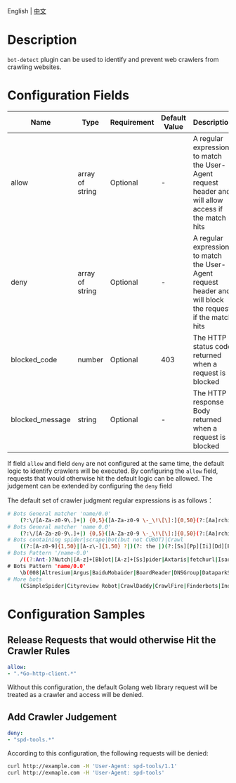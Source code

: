 <p>
   English | <a href="README.md">中文</a>
</p>

# Description
`bot-detect` plugin can be used to identify and prevent web crawlers from crawling websites.

# Configuration Fields

| Name | Type | Requirement |  Default Value | Description |
| -------- | -------- | -------- | -------- | -------- |
|  allow     |  array of string     | Optional     |   -  |  A regular expression to match the User-Agent request header and will allow access if the match hits   |
|  deny     |  array of string     | Optional     |   -  |  A regular expression to match the User-Agent request header and will block the request if the match hits   |
|  blocked_code     |  number     | Optional     |   403  |  The HTTP status code returned when a request is blocked   |
|  blocked_message     |  string     | Optional     |   -  |  The HTTP response Body returned when a request is blocked   |

If field `allow` and field `deny` are not configured at the same time, the default logic to identify crawlers will be executed. By configuring the `allow` field, requests that would otherwise hit the default logic can be allowed. The judgement can be extended by configuring the `deny` field

The default set of crawler judgment regular expressions is as follows：

```bash
# Bots General matcher 'name/0.0'
    (?:\/[A-Za-z0-9\.]+|) {0,5}([A-Za-z0-9 \-_\!\[\]:]{0,50}(?:[Aa]rchiver|[Ii]ndexer|[Ss]craper|[Bb]ot|[Ss]pider|[Cc]rawl[a-z]{0,50}))[/ ](\d+)(?:\.(\d+)(?:\.(\d+)|)|)
# Bots General matcher 'name 0.0'
    (?:\/[A-Za-z0-9\.]+|) {0,5}([A-Za-z0-9 \-_\!\[\]:]{0,50}(?:[Aa]rchiver|[Ii]ndexer|[Ss]craper|[Bb]ot|[Ss]pider|[Cc]rawl[a-z]{0,50})) (\d+)(?:\.(\d+)(?:\.(\d+)|)|)
# Bots containing spider|scrape|bot(but not CUBOT)|Crawl
    ((?:[A-z0-9]{1,50}|[A-z\-]{1,50} ?|)(?: the |)(?:[Ss][Pp][Ii][Dd][Ee][Rr]|[Ss]crape|[Cc][Rr][Aa][Ww][Ll])[A-z0-9]{0,50})(?:(?:[ /]| v)(\d+)(?:\.(\d+)|)(?:\.(\d+)|)|)
# Bots Pattern '/name-0.0'
    /((?:Ant-)?Nutch|[A-z]+[Bb]ot|[A-z]+[Ss]pider|Axtaris|fetchurl|Isara|ShopSalad|Tailsweep)[ \-](\d+)(?:\.(\d+)(?:\.(\d+))?)?
# Bots Pattern 'name/0.0'
    \b(008|Altresium|Argus|BaiduMobaider|BoardReader|DNSGroup|DataparkSearch|EDI|Goodzer|Grub|INGRID|Infohelfer|LinkedInBot|LOOQ|Nutch|OgScrper|PathDefender|Peew|PostPost|Steeler|Twitterbot|VSE|WebCrunch|WebZIP|Y!J-BR[A-Z]|YahooSeeker|envolk|sproose|wminer)/(\d+)(?:\.(\d+)|)(?:\.(\d+)|)
# More bots
    (CSimpleSpider|Cityreview Robot|CrawlDaddy|CrawlFire|Finderbots|Index crawler|Job Roboter|KiwiStatus Spider|Lijit Crawler|QuerySeekerSpider|ScollSpider|Trends Crawler|USyd-NLP-Spider|SiteCat Webbot|BotName\/\$BotVersion|123metaspider-Bot|1470\.net crawler|50\.nu|8bo Crawler Bot|Aboundex|Accoona-[A-z]{1,30}-Agent|AdsBot-Google(?:-[a-z]{1,30}|)|altavista|AppEngine-Google|archive.{0,30}\.org_bot|archiver|Ask Jeeves|[Bb]ai[Dd]u[Ss]pider(?:-[A-Za-z]{1,30})(?:-[A-Za-z]{1,30}|)|bingbot|BingPreview|blitzbot|BlogBridge|Bloglovin|BoardReader Blog Indexer|BoardReader Favicon Fetcher|boitho.com-dc|BotSeer|BUbiNG|\b\w{0,30}favicon\w{0,30}\b|\bYeti(?:-[a-z]{1,30}|)|Catchpoint(?: bot|)|[Cc]harlotte|Checklinks|clumboot|Comodo HTTP\(S\) Crawler|Comodo-Webinspector-Crawler|ConveraCrawler|CRAWL-E|CrawlConvera|Daumoa(?:-feedfetcher|)|Feed Seeker Bot|Feedbin|findlinks|Flamingo_SearchEngine|FollowSite Bot|furlbot|Genieo|gigabot|GomezAgent|gonzo1|(?:[a-zA-Z]{1,30}-|)Googlebot(?:-[a-zA-Z]{1,30}|)|Google SketchUp|grub-client|gsa-crawler|heritrix|HiddenMarket|holmes|HooWWWer|htdig|ia_archiver|ICC-Crawler|Icarus6j|ichiro(?:/mobile|)|IconSurf|IlTrovatore(?:-Setaccio|)|InfuzApp|Innovazion Crawler|InternetArchive|IP2[a-z]{1,30}Bot|jbot\b|KaloogaBot|Kraken|Kurzor|larbin|LEIA|LesnikBot|Linguee Bot|LinkAider|LinkedInBot|Lite Bot|Llaut|lycos|Mail\.RU_Bot|masscan|masidani_bot|Mediapartners-Google|Microsoft .{0,30} Bot|mogimogi|mozDex|MJ12bot|msnbot(?:-media {0,2}|)|msrbot|Mtps Feed Aggregation System|netresearch|Netvibes|NewsGator[^/]{0,30}|^NING|Nutch[^/]{0,30}|Nymesis|ObjectsSearch|OgScrper|Orbiter|OOZBOT|PagePeeker|PagesInventory|PaxleFramework|Peeplo Screenshot Bot|PlantyNet_WebRobot|Pompos|Qwantify|Read%20Later|Reaper|RedCarpet|Retreiver|Riddler|Rival IQ|scooter|Scrapy|Scrubby|searchsight|seekbot|semanticdiscovery|SemrushBot|Simpy|SimplePie|SEOstats|SimpleRSS|SiteCon|Slackbot-LinkExpanding|Slack-ImgProxy|Slurp|snappy|Speedy Spider|Squrl Java|Stringer|TheUsefulbot|ThumbShotsBot|Thumbshots\.ru|Tiny Tiny RSS|Twitterbot|WhatsApp|URL2PNG|Vagabondo|VoilaBot|^vortex|Votay bot|^voyager|WASALive.Bot|Web-sniffer|WebThumb|WeSEE:[A-z]{1,30}|WhatWeb|WIRE|WordPress|Wotbox|www\.almaden\.ibm\.com|Xenu(?:.s|) Link Sleuth|Xerka [A-z]{1,30}Bot|yacy(?:bot|)|YahooSeeker|Yahoo! Slurp|Yandex\w{1,30}|YodaoBot(?:-[A-z]{1,30}|)|YottaaMonitor|Yowedo|^Zao|^Zao-Crawler|ZeBot_www\.ze\.bz|ZooShot|ZyBorg)(?:[ /]v?(\d+)(?:\.(\d+)(?:\.(\d+)|)|)|)
```

# Configuration Samples

## Release Requests that would otherwise Hit the Crawler Rules
```yaml
allow:
- ".*Go-http-client.*"
```

Without this configuration, the default Golang web library request will be treated as a crawler and access will be denied.


## Add Crawler Judgement
```yaml
deny:
- "spd-tools.*"
```

According to this configuration, the following requests will be denied:

```bash
curl http://example.com -H 'User-Agent: spd-tools/1.1'
curl http://exmaple.com -H 'User-Agent: spd-tools'
```